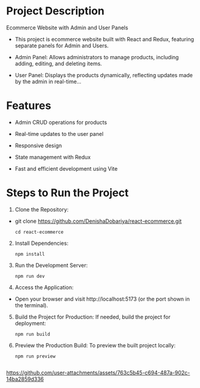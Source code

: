 # Project Description
Ecommerce Website with Admin and User Panels

- This project is ecommerce website built with React and Redux, featuring separate panels for Admin and Users.

- Admin Panel: Allows administrators to manage products, including adding, editing, and deleting items.

- User Panel: Displays the products dynamically, reflecting updates made by the admin in real-time...

# Features
- Admin CRUD operations for products

- Real-time updates to the user panel

- Responsive design

- State management with Redux

- Fast and efficient development using Vite

# Steps to Run the Project
1. Clone the Repository:
 
  - git clone https://github.com/DenishaDobariya/react-ecommerce.git

    ```
    cd react-ecommerce

2. Install Dependencies:
    ```
    npm install

3. Run the Development Server:
    ```
    npm run dev

4. Access the Application:
  - Open your browser and visit http://localhost:5173 (or the port shown in the terminal).


5. Build the Project for Production: If needed, build the project for deployment:
   ```
   npm run build
6. Preview the Production Build: To preview the built project locally:
    ```
    npm run preview


  https://github.com/user-attachments/assets/763c5b45-c694-487a-902c-14ba2859d336

